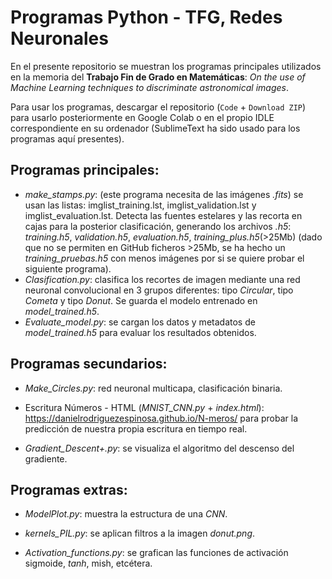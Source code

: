 # Programas Python - TFG, Redes Neuronales

En el presente repositorio se muestran los programas principales utilizados en la memoria del **Trabajo Fin de Grado en Matemáticas**: *On the use of Machine Learning techniques to discriminate astronomical images*.

Para usar los programas, descargar el repositorio (`Code` + `Download ZIP`) para usarlo posteriormente en Google Colab o en el propio IDLE correspondiente en su ordenador (SublimeText ha sido usado para los programas aquí presentes).

## Programas principales:

- *make_stamps.py*: (este programa necesita de las imágenes *.fits*) se usan las listas: imglist_training.lst, imglist_validation.lst y imglist_evaluation.lst. Detecta las fuentes estelares y las recorta en cajas para la posterior clasificación, generando los archivos *.h5*: *training.h5*, *validation.h5*, *evaluation.h5*, *training_plus.h5*(>25Mb) (dado que no se permiten en GitHub ficheros >25Mb, se ha hecho un *training_pruebas.h5* con menos imágenes por si se quiere probar el siguiente programa).
- *Clasification.py*: clasifica los recortes de imagen mediante una red neuronal convolucional en 3 grupos diferentes: tipo *Circular*, tipo *Cometa* y tipo *Donut*. Se guarda el modelo entrenado en *model_trained.h5*.
- *Evaluate_model.py*: se cargan los datos y metadatos de *model_trained.h5* para evaluar los resultados obtenidos.

## Programas secundarios:

- *Make_Circles.py*: red neuronal multicapa, clasificación binaria.

- Escritura Números - HTML (*MNIST_CNN.py* + *index.html*): https://danielrodriguezespinosa.github.io/N-meros/ para probar la predicción de nuestra propia escritura en tiempo real.

- *Gradient_Descent+.py*: se visualiza el algoritmo del descenso del gradiente.

## Programas extras:

- *ModelPlot.py*: muestra la estructura de una *CNN*.

- *kernels_PIL.py*: se aplican filtros a la imagen *donut.png*.

- *Activation_functions.py*: se grafican las funciones de activación sigmoide, *tanh*, mish, etcétera.
